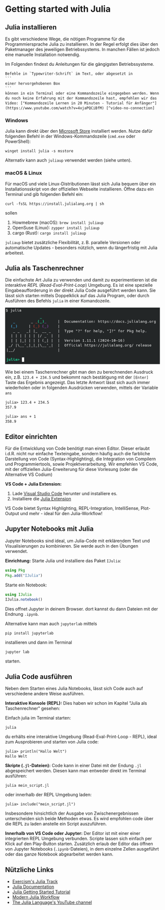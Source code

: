 # Getting started with Julia

## Julia installieren

Es gibt verschiedene Wege, die nötigen Programme für die Programmiersprache Julia zu installieren. In der Regel erfolgt dies über den Paketmanager des jeweiligen Betriebssystems. In manchen Fällen ist jedoch eine manuelle Installation notwendig.

Im Folgenden findest du Anleitungen für die gängigsten Betriebssysteme.

````{hint}
Befehle in `Typewriter-Schrift` im Text, oder abgesetzt in
```
einer hervorgehobenen Box
```
können in ein Terminal oder eine Kommandozeile eingegeben werden. Wenn du noch keine Erfahrung mit der Kommandozeile hast, empfehlen wir das Video: ["Kommandozeile Lernen in 20 Minuten - Tutorial für Anfänger"](https://www.youtube.com/watch?v=4xjaPQCiBfM) [^video-no-connection]
````

[^video-no-connection]: Es besteht kein Zusammenhang zwischen dem Video, dessen Autor und der Universität bzw. dieser Lehrveranstaltung.

### Windows
Julia kann direkt über den [Microsoft Store](https://www.microsoft.com/store/apps/9NJNWW8PVKMN) installiert werden.
Nutze dafür folgenden Befehl in der Windows-Kommandozeile (`cmd.exe` oder PowerShell):

```shell
winget install julia -s msstore
```

Alternativ kann auch `juliaup` verwendet werden (siehe unten).

### macOS & Linux
Für macOS und viele Linux-Distributionen lässt sich Julia bequem über ein Installationsskript von der offiziellen Webseite installieren. Öffne dazu ein Terminal und gib folgenden Befehl ein:

```shell
curl -fsSL https://install.julialang.org | sh
```
sollen
1. Howmebrew (macOS): `brew install juliaup`
2. OpenSuse (Linux): `zypper install juliaup`
3. cargo (Rust): `cargo install juliaup`

`juliaup` bietet zusätzliche Flexibilität, z. B. parallele Versionen oder automatische Updates - besonders nützlich, wenn du längerfristig mit Julia arbeitest.


## Julia als Taschenrechner

Die einfachste Art Julia zu verwenden und damit zu experimentieren ist die interaktive *REPL* (*Read-Eval-Print-Loop*) Umgebung. Es ist eine spezielle Eingabeaufforderung in der direkt Julia Code ausgeführt werden kann. Sie lässt sich starten mittels Doppelklick auf das Julia Program, oder durch Ausführen des Befehls `julia` in einer Komandozeile.

![REPL](images/julia-commandline.png)

Wie bei einem Taschenrechner gibt man den zu berechnenden Ausdruck ein, z.B. `123.4 + 234.5` und bekommt nach bestätigung mit der `[Enter]` Taste das Ergebnis angezeigt. Das letzte Antwort lässt sich auch immer wiederholen oder in folgenden Ausdrücken verwenden, mittels der Variable `ans`

```
julia> 123.4 + 234.5
357.9
```

```
julia> ans + 1
358.9
```

## Editor einrichten

Für die Entwicklung von Code benötigt man einen Editor. Dieser erlaubt i.d.R. nicht nur einfache Texteingabe, sondern häufig auch die farbliche Darstellung von Code (Syntax-Highlighting), die Integration von Compilern und Programmiertools, sowie Projektverarbeitung. Wir empfehlen VS Code, mit der offiziellen Julia-Erweiterung für diese Vorlesung (oder die Alternative VS Codium)

**VS Code + Julia Extension:**
1. Lade [Visual Studio Code](https://code.visualstudio.com/) herunter und installiere es.
2. Installiere die [Julia Extension](https://code.visualstudio.com/docs/languages/julia)

VS Code bietet Syntax Highlighting, REPL-Integration, IntelliSense, Plot-Output und mehr - ideal für den Julia-Workflow!


## Jupyter Notebooks mit Julia

Jupyter Notebooks sind ideal, um Julia-Code mit erklärendem Text und Visualisierungen zu kombinieren. Sie werde auch in den Übungen verwendet.

**Einrichtung:**
Starte Julia und installiere das Paket `IJulia`:

```julia
using Pkg
Pkg.add("IJulia")
```

Starte ein Notebook:

```julia
using IJulia
IJulia.notebook()
```

Dies offnet Jupyter in deinem Browser. dort kannst du dann Dateien mit der Endnung `.ipynb`.

Alternative kann man auch `jupyterlab` mittels

```shell
pip install jupyterlab
```

installieren und dann im Terminal

```shell
jupyter lab
```

starten.


## Julia Code ausführen

Neben dem Starten eines Julia Notebooks, lässt sich Code auch auf verschiedene andere Weise ausführen.

**Interaktive Konsole (REPL):**
Dies haben wir schon im Kapitel "Julia als Taschenrechner" gesehen:

Einfach julia im Terminal starten:

```shell
julia
```

du erhälts eine interaktive Umgebung (Read-Eval-Print-Loop - REPL), ideal zum Ausprobieren und starten von Julia code:

```
julia> println("Hallo Welt")
Hallo Welt
```

**Skripte (`.jl`-Dateien):**
Code kann in einer Datei mit der Endung `.jl` abgespeichert werden. Diesen kann man entweder direkt im Terminal ausführen:

```shell
julia mein_script.jl
```

oder innerhalb der REPL Umgebung laden:

```
julia> include("mein_script.jl")
```

Insbesondere hinsichtlich der Ausgabe von Zwischenergebnissen unterscheiden sich beide Methoden etwas. Es wird empfohlen code über die REPL zu laden anstelle ein Script auszuführen.

**Innerhalb von VS Code oder Jupyter:**
Der Editor ist mit einer einer integrierten REPL Umgebung verbunden. Scripte lassen sich einfach per Klick auf den Play-Button starten. Zusätzlich erlaub der Editor das öffnen von Jupyter Notebooks (`.ipynb`-Dateien), in dem einzelne Zellen ausgeführt oder das ganze Notebook abgearbeitet werden kann.

## Nützliche Links

- [Exercism's Julia Track](https://exercism.org/tracks/julia)
- [Julia Documentation](https://docs.julialang.org/en/v1/)
- [Julia Getting Started Tutorial](https://docs.julialang.org/en/v1/manual/getting-started/)
- [Modern Julia Workflow](https://modernjuliaworkflows.org/)
- [The Julia Language's YouTube channel](https://www.youtube.com/user/JuliaLanguage/playlists)